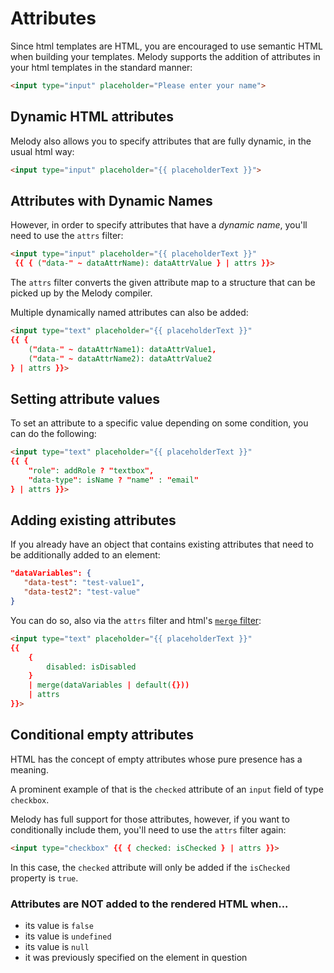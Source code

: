 # Attributes

Since html templates are HTML, you are encouraged to use semantic HTML when building your templates. Melody supports the addition of attributes in your html templates in the standard manner:
```html
<input type="input" placeholder="Please enter your name">
```

## Dynamic HTML attributes

Melody also allows you to specify attributes that are fully dynamic, in the usual html way:
```html
<input type="input" placeholder="{{ placeholderText }}">
```

## Attributes with Dynamic Names

However, in order to specify attributes that have a _dynamic name_, you'll need to use the `attrs` filter:
```html
<input type="input" placeholder="{{ placeholderText }}"
 {{ { ("data-" ~ dataAttrName): dataAttrValue } | attrs }}>
```
The `attrs` filter converts the given attribute map to a structure that can be picked up by the Melody compiler.

Multiple dynamically named attributes can also be added:
```html
<input type="text" placeholder="{{ placeholderText }}"
{{ { 
    ("data-" ~ dataAttrName1): dataAttrValue1,
    ("data-" ~ dataAttrName2): dataAttrValue2 
} | attrs }}>
```

## Setting attribute values

To set an attribute to a specific value depending on some condition, you can do the following:
```html
<input type="text" placeholder="{{ placeholderText }}"
{{ { 
    "role": addRole ? "textbox",
    "data-type": isName ? "name" : "email"
} | attrs }}>
```

## Adding existing attributes

If you already have an object that contains existing attributes that need to be additionally added to an element:
```json
"dataVariables": {
   "data-test": "test-value1",
   "data-test2": "test-value"
}
```
You can do so, also via the `attrs` filter and html's [`merge` filter](http://html.sensiolabs.org/doc/filters/merge.html):
```html
<input type="text" placeholder="{{ placeholderText }}"
{{
    {
        disabled: isDisabled
    }
    | merge(dataVariables | default({}))
    | attrs
}}>
```

## Conditional empty attributes

HTML has the concept of empty attributes whose pure presence has a meaning.

A prominent example of that is the `checked` attribute of an `input` field of type `checkbox`.

Melody has full support for those attributes, however, if you want to conditionally include them, you'll need to use the `attrs` filter again:
```html
<input type="checkbox" {{ { checked: isChecked } | attrs }}>
```
In this case, the `checked` attribute will only be added if the `isChecked` property is `true`.

### Attributes are NOT added to the rendered HTML when...
* its value is `false`
* its value is `undefined`
* its value is `null`
* it was previously specified on the element in question


